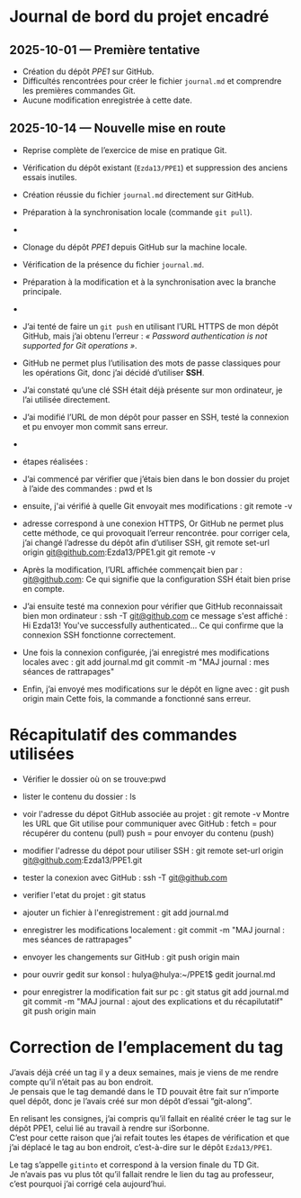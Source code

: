 # Journal de bord du projet encadré

## 2025-10-01 — Première tentative
- Création du dépôt *PPE1* sur GitHub.
- Difficultés rencontrées pour créer le fichier `journal.md` et comprendre les premières commandes Git.
- Aucune modification enregistrée à cette date.

## 2025-10-14 — Nouvelle mise en route
- Reprise complète de l’exercice de mise en pratique Git.
- Vérification du dépôt existant (`Ezda13/PPE1`) et suppression des anciens essais inutiles.
- Création réussie du fichier `journal.md` directement sur GitHub.
- Préparation à la synchronisation locale (commande `git pull`).
-
- Clonage du dépôt *PPE1* depuis GitHub sur la machine locale.
- Vérification de la présence du fichier `journal.md`.
- Préparation à la modification et à la synchronisation avec la branche principale.
-
- J’ai tenté de faire un `git push` en utilisant l’URL HTTPS de mon dépôt GitHub, mais j’ai obtenu l’erreur :
  *« Password authentication is not supported for Git operations »*.
- GitHub ne permet plus l’utilisation des mots de passe classiques pour les opérations Git, donc j’ai décidé d’utiliser **SSH**.
- J’ai constaté qu’une clé SSH était déjà présente sur mon ordinateur, je l’ai utilisée directement.
- J’ai modifié l’URL de mon dépôt pour passer en SSH, testé la connexion et pu envoyer mon commit sans erreur.
-
- étapes réalisées :
- J’ai commencé par vérifier que j’étais bien dans le bon dossier du projet à l’aide des commandes : pwd et ls
- ensuite, j'ai vérifié à quelle Git envoyait mes modifications : 
git remote -v
- adresse correspond à une conexion HTTPS, Or GitHub ne permet plus cette méthode, ce qui provoquait l’erreur rencontrée. pour corriger cela, j’ai changé l’adresse du dépôt afin d’utiliser SSH, 
git remote set-url origin git@github.com:Ezda13/PPE1.git
git remote -v
- Après la modification, l’URL affichée commençait bien par : git@github.com:
Ce qui signifie que la configuration SSH était bien prise en compte.
- J’ai ensuite testé ma connexion pour vérifier que GitHub reconnaissait bien mon ordinateur : 
ssh -T git@github.com
ce message s'est affiché : Hi Ezda13! You've successfully authenticated...
Ce qui confirme que la connexion SSH fonctionne correctement.

- Une fois la connexion configurée, j’ai enregistré mes modifications locales avec : 
git add journal.md
git commit -m "MAJ journal : mes séances de rattrapages"

- Enfin, j’ai envoyé mes modifications sur le dépôt en ligne avec :
git push origin main
Cette fois, la commande a fonctionné sans erreur.

# Récapitulatif des commandes utilisées
- Vérifier le dossier où on se trouve:pwd
- lister le contenu du dossier : ls
- voir l'adresse du dépot GitHub associée au projet : git remote -v
Montre les URL que Git utilise pour communiquer avec GitHub :
fetch = pour récupérer du contenu (pull)
push = pour envoyer du contenu (push)
- modifier l'adresse du dépot pour utiliser SSH : 
git remote set-url origin git@github.com:Ezda13/PPE1.git
- tester la conexion avec GitHub : ssh -T git@github.com
- verifier l'etat du projet : git status 
- ajouter un fichier à l'enregistrement : git add journal.md
- enregistrer les modifications localement : git commit -m "MAJ journal : mes séances de rattrapages" 

- envoyer les changements sur GitHub : git push origin main
- pour ouvrir gedit sur konsol : hulya@hulya:~/PPE1$ gedit journal.md
- pour enregistrer la modification fait sur pc : 
git status
git add journal.md
git commit -m "MAJ journal : ajout des explications et du récapilutatif"
git push origin main

# Correction de l’emplacement du tag

J’avais déjà créé un tag il y a deux semaines, mais je viens de me rendre compte qu’il n’était pas au bon endroit.  
Je pensais que le tag demandé dans le TD pouvait être fait sur n’importe quel dépôt, donc je l’avais créé sur mon dépôt d’essai “git-along”.  

En relisant les consignes, j’ai compris qu’il fallait en réalité créer le tag sur le dépôt PPE1, celui lié au travail à rendre sur iSorbonne.  
C’est pour cette raison que j’ai refait toutes les étapes de vérification et que j’ai déplacé le tag au bon endroit, c’est-à-dire sur le dépôt `Ezda13/PPE1`.

Le tag s’appelle `gitinto` et correspond à la version finale du TD Git.  
Je n’avais pas vu plus tôt qu’il fallait rendre le lien du tag au professeur, c’est pourquoi j’ai corrigé cela aujourd’hui.



